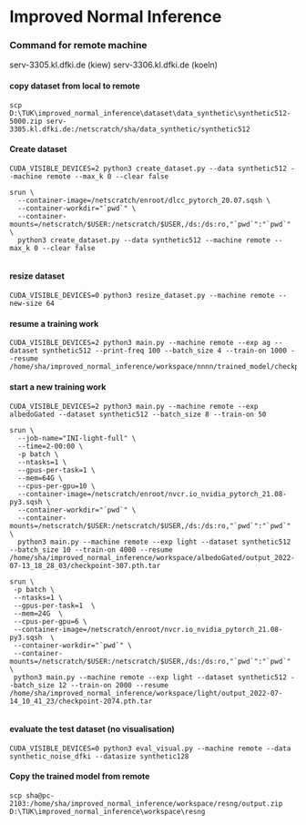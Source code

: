 # Improved Normal Inference

### Command for remote machine
serv-3305.kl.dfki.de (kiew)
serv-3306.kl.dfki.de (koeln)
#### copy dataset from local to remote

```
scp D:\TUK\improved_normal_inference\dataset\data_synthetic\synthetic512-5000.zip serv-3305.kl.dfki.de:/netscratch/sha/data_synthetic/synthetic512
```

#### Create dataset

```
CUDA_VISIBLE_DEVICES=2 python3 create_dataset.py --data synthetic512 --machine remote --max_k 0 --clear false

srun \
  --container-image=/netscratch/enroot/dlcc_pytorch_20.07.sqsh \
  --container-workdir="`pwd`" \
  --container-mounts=/netscratch/$USER:/netscratch/$USER,/ds:/ds:ro,"`pwd`":"`pwd`" \
  python3 create_dataset.py --data synthetic512 --machine remote --max_k 0 --clear false
  

```

#### resize dataset

```
CUDA_VISIBLE_DEVICES=0 python3 resize_dataset.py --machine remote --new-size 64
```

#### resume a training work

```
CUDA_VISIBLE_DEVICES=2 python3 main.py --machine remote --exp ag --dataset synthetic512 --print-freq 100 --batch_size 4 --train-on 1000 --resume /home/sha/improved_normal_inference/workspace/nnnn/trained_model/checkpoint.pth.tar
```

#### start a new training work

```
CUDA_VISIBLE_DEVICES=2 python3 main.py --machine remote --exp albedoGated --dataset synthetic512 --batch_size 8 --train-on 50 

srun \
  --job-name="INI-light-full" \
  --time=2-00:00 \
  -p batch \
  --ntasks=1 \
  --gpus-per-task=1 \
  --mem=64G \
  --cpus-per-gpu=10 \
  --container-image=/netscratch/enroot/nvcr.io_nvidia_pytorch_21.08-py3.sqsh \
  --container-workdir="`pwd`" \
  --container-mounts=/netscratch/$USER:/netscratch/$USER,/ds:/ds:ro,"`pwd`":"`pwd`" \
  python3 main.py --machine remote --exp light --dataset synthetic512 --batch_size 10 --train-on 4000 --resume /home/sha/improved_normal_inference/workspace/albedoGated/output_2022-07-13_18_28_03/checkpoint-307.pth.tar

srun \
 -p batch \
 --ntasks=1 \
 --gpus-per-task=1  \
 --mem=24G  \
 --cpus-per-gpu=6 \
 --container-image=/netscratch/enroot/nvcr.io_nvidia_pytorch_21.08-py3.sqsh  \
 --container-workdir="`pwd`" \
 --container-mounts=/netscratch/$USER:/netscratch/$USER,/ds:/ds:ro,"`pwd`":"`pwd`" \
 python3 main.py --machine remote --exp light --dataset synthetic512 --batch_size 12 --train-on 2000 --resume /home/sha/improved_normal_inference/workspace/light/output_2022-07-14_10_41_23/checkpoint-2074.pth.tar


```

#### evaluate the test dataset (no visualisation)

```
CUDA_VISIBLE_DEVICES=0 python3 eval_visual.py --machine remote --data synthetic_noise_dfki --datasize synthetic128
```

#### Copy the trained model from remote

```
scp sha@pc-2103:/home/sha/improved_normal_inference/workspace/resng/output.zip D:\TUK\improved_normal_inference\workspace\resng
```
